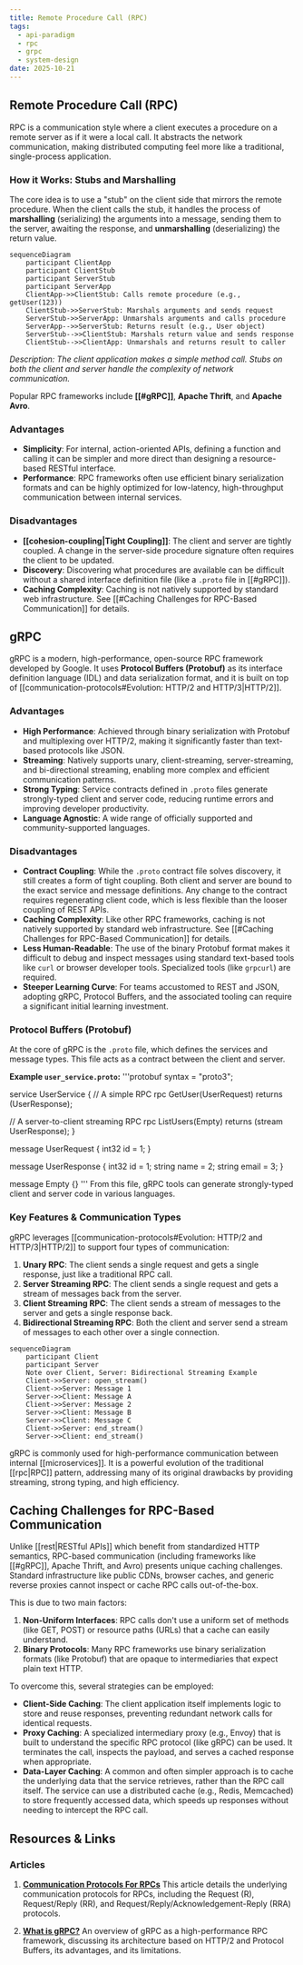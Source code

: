 ```yaml
---
title: Remote Procedure Call (RPC)
tags:
  - api-paradigm
  - rpc
  - grpc
  - system-design
date: 2025-10-21
---
```


## Remote Procedure Call (RPC)

RPC is a communication style where a client executes a procedure on a remote server as if it were a local call. It abstracts the network communication, making distributed computing feel more like a traditional, single-process application.

### How it Works: Stubs and Marshalling

The core idea is to use a "stub" on the client side that mirrors the remote procedure. When the client calls the stub, it handles the process of **marshalling** (serializing) the arguments into a message, sending them to the server, awaiting the response, and **unmarshalling** (deserializing) the return value.

```mermaid
sequenceDiagram
    participant ClientApp
    participant ClientStub
    participant ServerStub
    participant ServerApp
    ClientApp->>ClientStub: Calls remote procedure (e.g., getUser(123))
    ClientStub->>ServerStub: Marshals arguments and sends request
    ServerStub->>ServerApp: Unmarshals arguments and calls procedure
    ServerApp-->>ServerStub: Returns result (e.g., User object)
    ServerStub-->>ClientStub: Marshals return value and sends response
    ClientStub-->>ClientApp: Unmarshals and returns result to caller
```
*Description: The client application makes a simple method call. Stubs on both the client and server handle the complexity of network communication.*

Popular RPC frameworks include **[[#gRPC]]**, **Apache Thrift**, and **Apache Avro**.

### Advantages
- **Simplicity**: For internal, action-oriented APIs, defining a function and calling it can be simpler and more direct than designing a resource-based RESTful interface.
- **Performance**: RPC frameworks often use efficient binary serialization formats and can be highly optimized for low-latency, high-throughput communication between internal services.

### Disadvantages

- **[[cohesion-coupling|Tight Coupling]]**: The client and server are tightly coupled. A change in the server-side procedure signature often requires the client to be updated.
- **Discovery**: Discovering what procedures are available can be difficult without a shared interface definition file (like a `.proto` file in [[#gRPC]]).
- **Caching Complexity**: Caching is not natively supported by standard web infrastructure. See [[#Caching Challenges for RPC-Based Communication]] for details.

## gRPC

gRPC is a modern, high-performance, open-source RPC framework developed by Google. It uses **Protocol Buffers (Protobuf)** as its interface definition language (IDL) and data serialization format, and it is built on top of [[communication-protocols#Evolution: HTTP/2 and HTTP/3|HTTP/2]].

### Advantages
- **High Performance**: Achieved through binary serialization with Protobuf and multiplexing over HTTP/2, making it significantly faster than text-based protocols like JSON.
- **Streaming**: Natively supports unary, client-streaming, server-streaming, and bi-directional streaming, enabling more complex and efficient communication patterns.
- **Strong Typing**: Service contracts defined in `.proto` files generate strongly-typed client and server code, reducing runtime errors and improving developer productivity.
- **Language Agnostic**: A wide range of officially supported and community-supported languages.

### Disadvantages
- **Contract Coupling**: While the `.proto` contract file solves discovery, it still creates a form of tight coupling. Both client and server are bound to the exact service and message definitions. Any change to the contract requires regenerating client code, which is less flexible than the looser coupling of REST APIs.
- **Caching Complexity**: Like other RPC frameworks, caching is not natively supported by standard web infrastructure. See [[#Caching Challenges for RPC-Based Communication]] for details.
- **Less Human-Readable**: The use of the binary Protobuf format makes it difficult to debug and inspect messages using standard text-based tools like `curl` or browser developer tools. Specialized tools (like `grpcurl`) are required.
- **Steeper Learning Curve**: For teams accustomed to REST and JSON, adopting gRPC, Protocol Buffers, and the associated tooling can require a significant initial learning investment.

### Protocol Buffers (Protobuf)
At the core of gRPC is the `.proto` file, which defines the services and message types. This file acts as a contract between the client and server.

**Example `user_service.proto`:**
'''protobuf
syntax = "proto3";

service UserService {
  // A simple RPC
  rpc GetUser(UserRequest) returns (UserResponse);

  // A server-to-client streaming RPC
  rpc ListUsers(Empty) returns (stream UserResponse);
}

message UserRequest {
  int32 id = 1;
}

message UserResponse {
  int32 id = 1;
  string name = 2;
  string email = 3;
}

message Empty {}
'''
From this file, gRPC tools can generate strongly-typed client and server code in various languages.

### Key Features & Communication Types

gRPC leverages [[communication-protocols#Evolution: HTTP/2 and HTTP/3|HTTP/2]] to support four types of communication:

1.  **Unary RPC**: The client sends a single request and gets a single response, just like a traditional RPC call.
2.  **Server Streaming RPC**: The client sends a single request and gets a stream of messages back from the server.
3.  **Client Streaming RPC**: The client sends a stream of messages to the server and gets a single response back.
4.  **Bidirectional Streaming RPC**: Both the client and server send a stream of messages to each other over a single connection.

```mermaid
sequenceDiagram
    participant Client
    participant Server
    Note over Client, Server: Bidirectional Streaming Example
    Client->>Server: open_stream()
    Client->>Server: Message 1
    Server->>Client: Message A
    Client->>Server: Message 2
    Server->>Client: Message B
    Server->>Client: Message C
    Client->>Server: end_stream()
    Server->>Client: end_stream()
```

gRPC is commonly used for high-performance communication between internal [[microservices]]. It is a powerful evolution of the traditional [[rpc|RPC]] pattern, addressing many of its original drawbacks by providing streaming, strong typing, and high efficiency.

## Caching Challenges for RPC-Based Communication

Unlike [[rest|RESTful APIs]] which benefit from standardized HTTP semantics, RPC-based communication (including frameworks like [[#gRPC]], Apache Thrift, and Avro) presents unique caching challenges. Standard infrastructure like public CDNs, browser caches, and generic reverse proxies cannot inspect or cache RPC calls out-of-the-box.

This is due to two main factors:
1.  **Non-Uniform Interfaces**: RPC calls don't use a uniform set of methods (like GET, POST) or resource paths (URLs) that a cache can easily understand.
2.  **Binary Protocols**: Many RPC frameworks use binary serialization formats (like Protobuf) that are opaque to intermediaries that expect plain text HTTP.

To overcome this, several strategies can be employed:
- **Client-Side Caching**: The client application itself implements logic to store and reuse responses, preventing redundant network calls for identical requests.
- **Proxy Caching**: A specialized intermediary proxy (e.g., Envoy) that is built to understand the specific RPC protocol (like gRPC) can be used. It terminates the call, inspects the payload, and serves a cached response when appropriate.
- **Data-Layer Caching**: A common and often simpler approach is to cache the underlying data that the service retrieves, rather than the RPC call itself. The service can use a distributed cache (e.g., Redis, Memcached) to store frequently accessed data, which speeds up responses without needing to intercept the RPC call.

## Resources & Links

### Articles

1.  **[Communication Protocols For RPCs](https://www.geeksforgeeks.org/computer-networks/communication-protocols-for-rpcs/)**
    This article details the underlying communication protocols for RPCs, including the Request (R), Request/Reply (RR), and Request/Reply/Acknowledgement-Reply (RRA) protocols.

2.  **[What is gRPC?](https://www.wallarm.com/what/the-concept-of-grpc)**
    An overview of gRPC as a high-performance RPC framework, discussing its architecture based on HTTP/2 and Protocol Buffers, its advantages, and its limitations.

